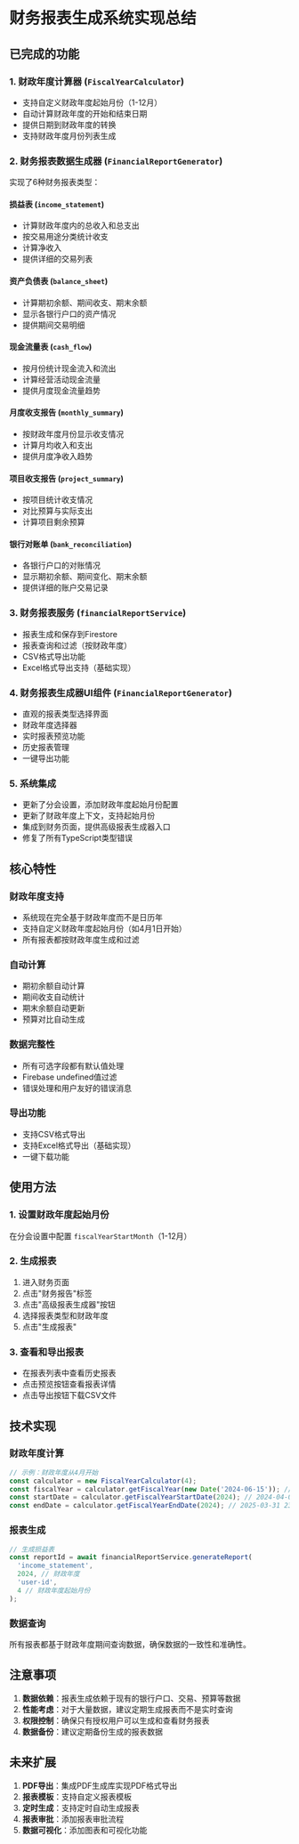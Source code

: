 # 财务报表生成系统实现总结

## 已完成的功能

### 1. 财政年度计算器 (`FiscalYearCalculator`)
- 支持自定义财政年度起始月份（1-12月）
- 自动计算财政年度的开始和结束日期
- 提供日期到财政年度的转换
- 支持财政年度月份列表生成

### 2. 财务报表数据生成器 (`FinancialReportGenerator`)
实现了6种财务报表类型：

#### 损益表 (`income_statement`)
- 计算财政年度内的总收入和总支出
- 按交易用途分类统计收支
- 计算净收入
- 提供详细的交易列表

#### 资产负债表 (`balance_sheet`)
- 计算期初余额、期间收支、期末余额
- 显示各银行户口的资产情况
- 提供期间交易明细

#### 现金流量表 (`cash_flow`)
- 按月份统计现金流入和流出
- 计算经营活动现金流量
- 提供月度现金流量趋势

#### 月度收支报告 (`monthly_summary`)
- 按财政年度月份显示收支情况
- 计算月均收入和支出
- 提供月度净收入趋势

#### 项目收支报告 (`project_summary`)
- 按项目统计收支情况
- 对比预算与实际支出
- 计算项目剩余预算

#### 银行对账单 (`bank_reconciliation`)
- 各银行户口的对账情况
- 显示期初余额、期间变化、期末余额
- 提供详细的账户交易记录

### 3. 财务报表服务 (`financialReportService`)
- 报表生成和保存到Firestore
- 报表查询和过滤（按财政年度）
- CSV格式导出功能
- Excel格式导出支持（基础实现）

### 4. 财务报表生成器UI组件 (`FinancialReportGenerator`)
- 直观的报表类型选择界面
- 财政年度选择器
- 实时报表预览功能
- 历史报表管理
- 一键导出功能

### 5. 系统集成
- 更新了分会设置，添加财政年度起始月份配置
- 更新了财政年度上下文，支持起始月份
- 集成到财务页面，提供高级报表生成器入口
- 修复了所有TypeScript类型错误

## 核心特性

### 财政年度支持
- 系统现在完全基于财政年度而不是日历年
- 支持自定义财政年度起始月份（如4月1日开始）
- 所有报表都按财政年度生成和过滤

### 自动计算
- 期初余额自动计算
- 期间收支自动统计
- 期末余额自动更新
- 预算对比自动生成

### 数据完整性
- 所有可选字段都有默认值处理
- Firebase undefined值过滤
- 错误处理和用户友好的错误消息

### 导出功能
- 支持CSV格式导出
- 支持Excel格式导出（基础实现）
- 一键下载功能

## 使用方法

### 1. 设置财政年度起始月份
在分会设置中配置 `fiscalYearStartMonth`（1-12月）

### 2. 生成报表
1. 进入财务页面
2. 点击"财务报告"标签
3. 点击"高级报表生成器"按钮
4. 选择报表类型和财政年度
5. 点击"生成报表"

### 3. 查看和导出报表
- 在报表列表中查看历史报表
- 点击预览按钮查看报表详情
- 点击导出按钮下载CSV文件

## 技术实现

### 财政年度计算
```typescript
// 示例：财政年度从4月开始
const calculator = new FiscalYearCalculator(4);
const fiscalYear = calculator.getFiscalYear(new Date('2024-06-15')); // 返回 2024
const startDate = calculator.getFiscalYearStartDate(2024); // 2024-04-01
const endDate = calculator.getFiscalYearEndDate(2024); // 2025-03-31 23:59:59
```

### 报表生成
```typescript
// 生成损益表
const reportId = await financialReportService.generateReport(
  'income_statement',
  2024, // 财政年度
  'user-id',
  4 // 财政年度起始月份
);
```

### 数据查询
所有报表都基于财政年度期间查询数据，确保数据的一致性和准确性。

## 注意事项

1. **数据依赖**：报表生成依赖于现有的银行户口、交易、预算等数据
2. **性能考虑**：对于大量数据，建议定期生成报表而不是实时查询
3. **权限控制**：确保只有授权用户可以生成和查看财务报表
4. **数据备份**：建议定期备份生成的报表数据

## 未来扩展

1. **PDF导出**：集成PDF生成库实现PDF格式导出
2. **报表模板**：支持自定义报表模板
3. **定时生成**：支持定时自动生成报表
4. **报表审批**：添加报表审批流程
5. **数据可视化**：添加图表和可视化功能
